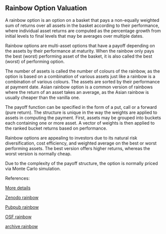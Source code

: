 ## Rainbow Option Valuation

A rainbow option is an option on a basket that pays a non-equally weighted sum of returns over all assets in the basket according to their performance, where individual asset returns are computed as the percentage growth from initial levels to final levels that may be averages over multiple dates.

Rainbow options are multi-asset options that have a payoff depending on the assets by their performance at maturity. When the rainbow only pays the best (worst) performing asset of the basket, it is also called the best (worst) of performing option.

The number of assets is called the number of colours of the rainbow, as the option is based on a combination of various assets just like a rainbow is a combination of various colours. The assets are sorted by their performance at payment date. Asian rainbow option is a common version of rainbows where the return of an asset takes an average, as the Asian rainbow is usually cheaper than the vanilla one. 

The payoff function can be specified in the form of a put, call or a forward (pure return). The structure is unique in the way the weights are applied to assets in computing the payment. First, assets may be grouped into buckets each containing one or more asset. A vector of weights is then applied to the ranked bucket returns based on performance. 

Rainbow options are appealing to investors due to its natural risk diversification, cost efficiency, and weighted average on the best or worst performing assets. The best version offers higher returns, whereas the worst version is normally cheap.

Due to the complexity of the payoff structure, the option is normally priced via Monte Carlo simulation. 



References:
   
[More details](./EqRainbow-24.pdf)   
   
[Zenodo rainbow](https://zenodo.org/record/5759794/files/Zenodo-EqRainbow.pdf)
   
[Pubpub rainbow](https://david.pubpub.org/pub/zr8o4n3k/release/1)
   
[OSF rainbow](https://osf.io/47zwk/download)

[archive rainbow](https://ia903404.us.archive.org/15/items/eq-rainbow-24/EqRainbow-archive.pdf)  